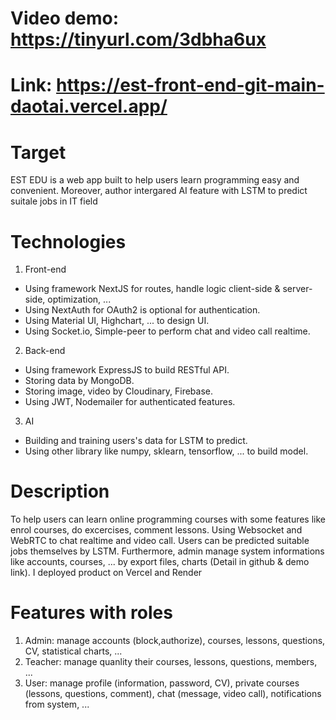 # Video demo: https://tinyurl.com/3dbha6ux
# Link: https://est-front-end-git-main-daotai.vercel.app/
# Target
EST EDU is a web app built to help users learn programming easy and convenient. Moreover, author intergared AI feature with LSTM to predict suitale jobs in IT field

# Technologies
1. Front-end
- Using framework NextJS for routes, handle logic client-side & server-side, optimization, ...
- Using NextAuth for OAuth2 is optional for authentication.
- Using Material UI, Highchart, ... to design UI.
- Using Socket.io, Simple-peer to perform chat and video call realtime.
2. Back-end
- Using framework ExpressJS to build RESTful API.
- Storing data by MongoDB.
- Storing image, video by Cloudinary, Firebase.
- Using JWT, Nodemailer for authenticated features.
3. AI
- Building and training users's data for LSTM to predict.
- Using other library like numpy, sklearn, tensorflow, ... to build model.

# Description
To help users can learn online programming courses with some features like enrol courses, do excercises, comment lessons. Using Websocket and WebRTC to chat realtime and video call. Users can be predicted suitable jobs themselves by LSTM. Furthermore,
admin manage system informations like accounts, courses, ... by export files, charts (Detail in github & demo link). I deployed product on Vercel and Render

# Features with roles
1. Admin: manage accounts (block,authorize), courses, lessons, questions, CV, statistical charts, ...
2. Teacher: manage quanlity their courses, lessons, questions, members, ...
3. User: manage profile (information, password, CV), private courses (lessons, questions, comment), chat (message, video call), notifications from system, ...
  
